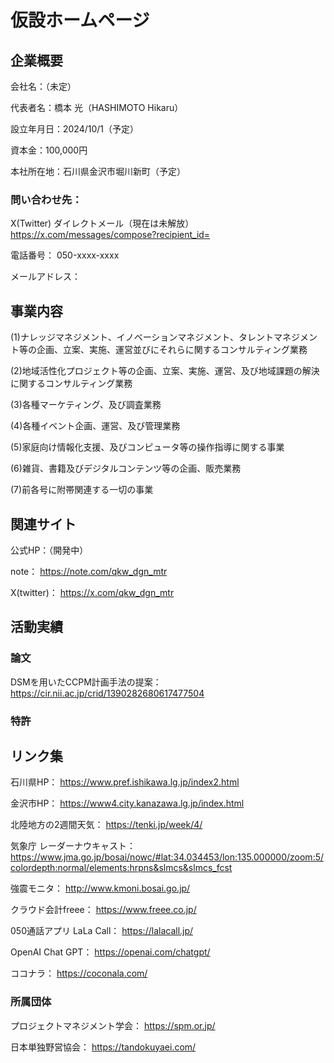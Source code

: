 # 仮設ホームページ
## 企業概要

会社名：（未定）
  
代表者名：橋本 光（HASHIMOTO Hikaru）

設立年月日：2024/10/1（予定）

資本金：100,000円

本社所在地：石川県金沢市堀川新町（予定）

### 問い合わせ先：
X(Twitter) ダイレクトメール（現在は未解放）
https://x.com/messages/compose?recipient_id=

電話番号：
050-xxxx-xxxx

メールアドレス：



## 事業内容
(1)ナレッジマネジメント、イノベーションマネジメント、タレントマネジメント等の企画、立案、実施、運営並びにそれらに関するコンサルティング業務

(2)地域活性化プロジェクト等の企画、立案、実施、運営、及び地域課題の解決に関するコンサルティング業務

(3)各種マーケティング、及び調査業務

(4)各種イベント企画、運営、及び管理業務

(5)家庭向け情報化支援、及びコンピュータ等の操作指導に関する事業

(6)雑貨、書籍及びデジタルコンテンツ等の企画、販売業務

(7)前各号に附帯関連する一切の事業




## 関連サイト
公式HP：（開発中）


note：
https://note.com/qkw_dgn_mtr

X(twitter)：
https://x.com/qkw_dgn_mtr




## 活動実績

 ### 論文
DSMを用いたCCPM計画手法の提案：
https://cir.nii.ac.jp/crid/1390282680617477504
 
### 特許


## リンク集
石川県HP：
https://www.pref.ishikawa.lg.jp/index2.html

金沢市HP：
https://www4.city.kanazawa.lg.jp/index.html

北陸地方の2週間天気：
https://tenki.jp/week/4/

気象庁 レーダーナウキャスト：
https://www.jma.go.jp/bosai/nowc/#lat:34.034453/lon:135.000000/zoom:5/colordepth:normal/elements:hrpns&slmcs&slmcs_fcst

強震モニタ：
http://www.kmoni.bosai.go.jp/

クラウド会計freee：
https://www.freee.co.jp/

050通話アプリ LaLa Call：
https://lalacall.jp/

OpenAI Chat GPT：
https://openai.com/chatgpt/

ココナラ：
https://coconala.com/


### 所属団体
プロジェクトマネジメント学会：
https://spm.or.jp/

日本単独野営協会：
https://tandokuyaei.com/
